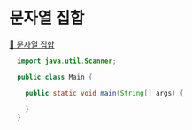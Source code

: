 # 문자열 집합
[:link: 문자열 집합](https://www.acmicpc.net/problem/14425) 


```java
  import java.util.Scanner;

  public class Main {

    public static void main(String[] args) {
     
    }
  }
```

